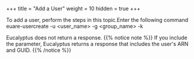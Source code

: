+++
title = "Add a User"
weight = 10
hidden = true
+++

To add a user, perform the steps in this topic.Enter the following command 
    euare-usercreate -u <user_name> -g <group_name> -k

Eucalyptus does not return a response. 
{{% notice note %}}
If you include the parameter, Eucalyptus returns a response that includes the user's ARN and GUID. 
{{% /notice %}}
